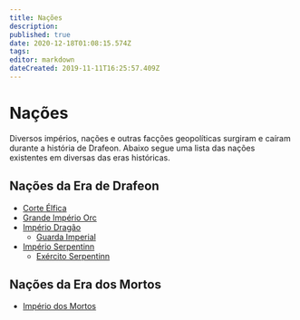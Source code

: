 ```yaml
---
title: Nações
description: 
published: true
date: 2020-12-18T01:08:15.574Z
tags: 
editor: markdown
dateCreated: 2019-11-11T16:25:57.409Z
---
```


<!-- SUBTITLE: Visão geral sobre Nações -->

# Nações
Diversos impérios, nações e outras facções geopolíticas surgiram e caíram durante a história de Drafeon. Abaixo segue uma lista das nações existentes em diversas das eras históricas.

## Nações da Era de Drafeon
* [Corte Élfica](/faccoes/nacoes/corte-elfica#corte-elfica)
* [Grande Império Orc](/faccoes/nacoes/grande-imperio-orc)
* [Império Dragão](/faccoes/nacoes/imperio-dragao#imperio-dragao)
	* [Guarda Imperial](/faccoes/nacoes/guarda-imperial#guarda-imperial)
* [Império Serpentinn](/faccoes/nacoes/imperio-serpentinn#imperio-serpentinn)
	* [Exército Serpentinn](/faccoes/nacoes/exercito-serpentinn#exercito-serpentinn)

## Nações da Era dos Mortos
* [Império dos Mortos](/faccoes/nacoes/imperios-dos-mortos)